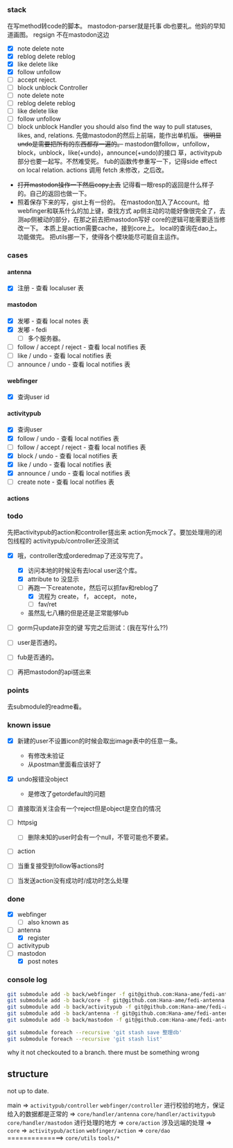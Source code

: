 # 

### **stack**
在写method转code的脚本。
mastodon-parser就是托事
db也要礼。他妈的早知道画图。
regsign 不在mastodon这边
- [x] note delete note
- [x] reblog delete reblog
- [x] like delete like
- [x] follow unfollow
- [ ] accept reject.
- [ ] block unblock
Controller
- [ ] note delete note
- [ ] reblog delete reblog
- [ ] like delete like
- [ ] follow unfollow
- [ ] block unblock
Handler
you should also find the way to pull statuses, likes, and, relations.
先做mastodon的然后上前端，能作出单机版。
~~很明显undo是需要把所有的东西都存一遍的。~~
mastodon做follow，unfollow，block，unblock，like(+undo)，announce(+undo)的接口
草，activitypub部分也要一起写。不然难受死。
fub的函数传参重写一下，记得side effect on local relation.
actions 调用 fetch 未修改，之后改。
+ ~~打开mastodon操作一下然后copy上去~~
记得看一眼resp的返回是什么样子的。自己的返回也做一下。
+ 照着保存下来的写，gist上有一份的。
在mastodon加入了Account。给webfinger和联系什么的加上键，查找方式
ap侧主动的功能好像很完全了，去测ap侧被动的部分，在那之前去把mastodon写好
core的逻辑可能需要适当修改一下。
本质上是action需要cache，接到core上。
local的查询在dao上。
功能做完。
把utils挪一下，使得各个模块能尽可能自主运作。

### **cases**

#### antenna
- [x] 注册 - 查看 localuser 表
#### mastodon
- [x] 发嘟 - 查看 local notes 表
- [x] 发嘟 - fedi
  - [ ] 多个服务器。
- [ ] follow / accept / reject - 查看 local notifies 表
- [ ] like / undo - 查看 local notifies 表
- [ ] announce / undo - 查看 local notifies 表
#### webfinger
- [x] 查询user id
#### activitypub
- [x] 查询user
- [x] follow / undo - 查看 local notifies 表
- [ ] follow / accept / reject - 查看 local notifies 表
- [x] block / undo - 查看 local notifies 表
- [x] like / undo - 查看 local notifies 表
- [x] announce / undo - 查看 local notifies 表
- [ ] create note - 查看 local notifies 表
#### actions



### **todo**
先把activitypub的action和controller搓出来
action先mock了。要加处理用的闭包线程的
activitypub/controller还没测试
- [x] 哦，controller改成orderedmap了还没写完了。
  - [x] 访问本地的时候没有去local user这个库。
  - [x] attribute to 没显示
  - [ ] 再跑一下createnote，然后可以抓fav和reblog了
    - [x] 流程为 create， f， accept， note， 
    - [ ] fav/ret
  - 虽然乱七八糟的但是还是正常能够fub
- [ ] gorm只update非空的键
写完之后测试：(我在写什么??)
- [ ] user是否通的。
- [ ] fub是否通的。

- [ ] 再把mastodon的api搓出来

### **points**

去submodule的readme看。

### **known issue**
- [x] 新建的user不设置icon的时候会取出image表中的任意一条。
  - 有修改未验证
  - 从postman里面看应该好了
- [x] undo报错没object
  - 是修改了getordefault的问题
- [ ] 直接取消关注会有一个reject但是object是空白的情况

- [ ] httpsig
  - [ ] 删除未知的user时会有一个null，不管可能也不要紧。
- [ ] action
- [ ] 当重复接受到follow等actions时
- [ ] 当发送action没有成功时/成功时怎么处理

### **done**
- [x] webfinger
  - [ ] also known as
- [ ] antenna
  - [x] register
- [ ] activitypub
- [ ] mastodon
  - [x] post notes

### console log

```sh
git submodule add -b back/webfinger -f git@github.com:Hana-ame/fedi-antenna.git webfinger --depth 1
git submodule add -b back/core -f git@github.com:Hana-ame/fedi-antenna.git core --depth 1 
git submodule add -b back/activitypub -f git@github.com:Hana-ame/fedi-antenna.git activitypub --depth 1
git submodule add -b back/antenna -f git@github.com:Hana-ame/fedi-antenna.git antenna --depth 1 
git submodule add -b back/mastodon -f git@github.com:Hana-ame/fedi-antenna.git mastodon --depth 1 
```

```sh
git submodule foreach --recursive 'git stash save 整理db'
git submodule foreach --recursive 'git stash list'
```

why it not checkouted to a branch. there must be something wrong


## structure

not up to date.

main 
=>
`activitypub/controller`
`webfinger/controller`
进行校验的地方，保证给入的数据都是正常的
=>
`core/handler/antenna`
`core/handler/activitypub`
`core/handler/mastodon`
进行处理的地方
=>
`core/action`
涉及远端的处理
=>
`core`
=>
`activitypub/action`
`webfinger/action`
=>
`core/dao`
==============>
`core/utils`
`tools/*`
